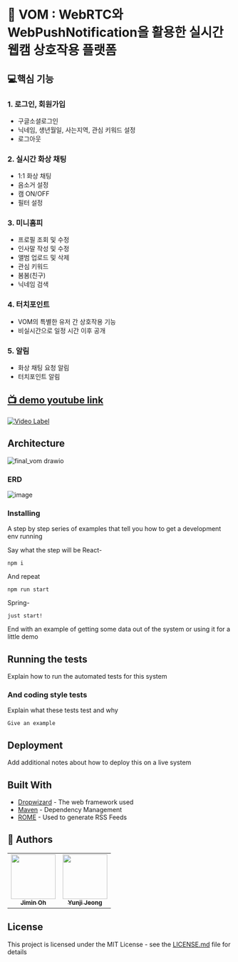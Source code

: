 # 🌸 VOM : WebRTC와 WebPushNotification을 활용한 실시간 웹캠 상호작용 플랫폼

## 💻핵심 기능
### 1. 로그인, 회원가입
- 구글소셜로그인
- 닉네임, 생년월일, 사는지역, 관심 키워드 설정
- 로그아웃
    
### 2. 실시간 화상 채팅 
- 1:1 화상 채팅
- 음소거 설정
- 캠 ON/OFF
- 필터 설정
  
### 3. 미니홈피
- 프로필 조회 및 수정
- 인사말 작성 및 수정
- 앨범 업로드 및 삭제
- 관심 키워드
- 봄봄(친구)
- 닉네임 검색

### 4. 터치포인트
- VOM의 특별한 유저 간 상호작용 기능
- 비실시간으로 일정 시간 이후 공개

### 5. 알림
- 화상 채팅 요청 알림
- 터치포인트 알림


## [📺 demo youtube link](https://youtu.be/prhtpd36x_Q)
[![Video Label](http://img.youtube.com/vi/NaNQrhJPKEc/0.jpg)](https://youtu.be/NaNQrhJPKEc)

## Architecture

![final_vom drawio](https://github.com/VOM-Project/.github/assets/27052233/b311a47b-4408-4b63-a199-2dadd1b6aeaf)


### ERD

![image](https://github.com/VOM-Project/.github/assets/27052233/8312ac4f-a490-4c2e-ade1-75176b0e5cf0)


### Installing

A step by step series of examples that tell you how to get a development env running

Say what the step will be
React-
```
npm i
```

And repeat

```
npm run start
```

Spring-
```
just start!
```


End with an example of getting some data out of the system or using it for a little demo

## Running the tests

Explain how to run the automated tests for this system



### And coding style tests

Explain what these tests test and why

```
Give an example
```

## Deployment

Add additional notes about how to deploy this on a live system

## Built With

* [Dropwizard](http://www.dropwizard.io/1.0.2/docs/) - The web framework used
* [Maven](https://maven.apache.org/) - Dependency Management
* [ROME](https://rometools.github.io/rome/) - Used to generate RSS Feeds


## :raising_hand: Authors

<table>
  <tbody>
    <tr>
      <td align="center"><a href="https://github.com/Ojimin"><img src="https://avatars.githubusercontent.com/u/27052233?v=4" width="100px;" alt=""/><br /><sub><b>Jimin Oh</b></sub></a></td>
      <td align="center"><a href="https://github.com/okodeee"><img src="https://avatars.githubusercontent.com/u/120557382?s=64&v=4" width="100px;" alt=""/><br /><sub><b>Yunji Jeong<sub><b></b></sub></a></td>    
    </tr>
  </tobdy>
</table>

## License

This project is licensed under the MIT License - see the [LICENSE.md](LICENSE.md) file for details

